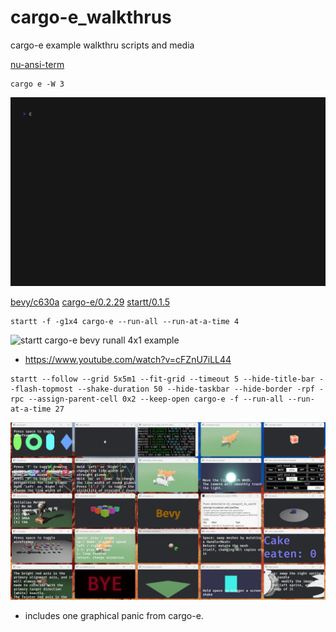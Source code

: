 # cargo-e_walkthrus
cargo-e example walkthru scripts and media

[nu-ansi-term](https://github.com/nushell/nu-ansi-term)
```
cargo e -W 3
```
![Cargo E Walkthrough](cargo-e_walkthru_nu-ansi-term.gif)

[bevy/c630a](https://github.com/bevyengine/bevy) [cargo-e/0.2.29](https://crates.io/crates/cargo-e/0.2.29) [startt/0.1.5](https://crates.io/crates/startt/0.1.5)
```
startt -f -g1x4 cargo-e --run-all --run-at-a-time 4
```
![startt cargo-e bevy runall 4x1 example](startt_cargo-e_bevy_runall_4x1.gif)
- https://www.youtube.com/watch?v=cFZnU7iLL44



```
startt --follow --grid 5x5m1 --fit-grid --timeout 5 --hide-title-bar --flash-topmost --shake-duration 50 --hide-taskbar --hide-border -rpf -rpc --assign-parent-cell 0x2 --keep-open cargo-e -f --run-all --run-at-a-time 27
```
![startt cargo-e bevy runall 5x5 example](startt_cargo-e_bevy_runall_5x5.jpg)
- includes one graphical panic from cargo-e.